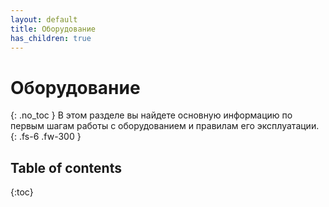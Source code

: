 ```yaml
---
layout: default
title: Оборудование
has_children: true
---
```


# Оборудование
{: .no_toc }
В этом разделе вы найдете основную информацию по первым шагам работы с оборудованием и правилам его эксплуатации.
{: .fs-6 .fw-300 }




## Table of contents
{:toc}
